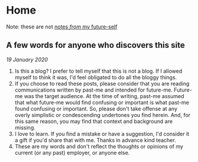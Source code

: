 # Home

Note: these are not [notes _from_ my future-self](https://www.youtube.com/watch?reload=9&v=SdT7r1OXFQ0)

## A few words for anyone who discovers this site

*19 January 2020*

1. Is this a blog? I prefer to tell myself that this is not a blog. If I allowed myself to think it was, I'd feel obligated to do all the bloggy things.
2. If you choose to read these posts, please consider that you are reading communications written by past-me and intended for future-me. Future-me was the target audience. At the time of writing, past-me assumed that what future-me would find confusing or important is what past-me found confusing or important. So, please don't take offense at any overly simplistic or condescending undertones you find herein. And, for this same reason, you may find that context and background are missing.
3. I love to learn. If you find a mistake or have a suggestion, I'd consider it a gift if you'd share that with me. Thanks in advance kind teacher.
4. These are my words and don't reflect the thoughts or opinions of my current (or any past) employer, or anyone else.
